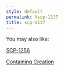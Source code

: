 ```yaml
---
style: default
permalink: Xscp-1137
title: scp-1137
---
```

You may also like:

[SCP-1256](http://scp-wiki.net/scp-1256)

[Containing Creation](http://scp-wiki.net/containingcreation)
